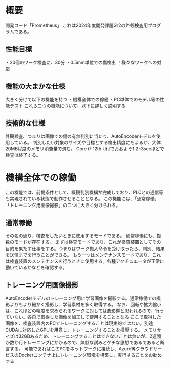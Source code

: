 # 概要
開発コード「Prometheus」
これは2024年度開発課題Gr2の外観検査用プログラムである。
## 性能目標
・20個のワーク検査に、30分
・0.5mm単位での傷検出
！様々なワークへの対応
## 機能の大まかな仕様
大きく分けて以下の機能を持つ
・機構全体での稼働
・PC単体でのモデル等の性能テスト
これら二つの機能について、以下に詳しく説明する
## 技術的な仕様
外観検査、つまりは画像での傷の有無判別に当たり、AutoEncoderモデルを使用している。
判別したい対象のサイズや目標とする検出精度にもよるが、大体20MB程度のメモリ消費量で済む。
Core i7 12th U付でおおよそ1.2~3secほどで検査は終了する。

# 機構全体での稼働
この機能では、前提条件として、概観判別機構が完成しており、PLCとの通信等も実現されている状態で動作させることとなる。
この機能には、「通常稼働」「トレーニング用画像撮影」の二つに大きく分けられる。
## 通常稼働
その名の通り、検査をしたいときに使用するモードである。
通常稼働にも、複数のモードが存在する。
まずは検査モードであり、これが検査装置としてその目的を果たす仕事をする。つまりはワーク搬入命令を受け取ったら、判別、結果を送信までを行うことができる。
もう一つはメンテナンスモードであり、これは検査装置のメンテナンスを行うときに使用する。各種アクチュエータが正常に動いているかなどを確認する。
## トレーニング用画像撮影
AutoEncoderモデルのトレーニング用に学習画像を撮影する。通常稼働での撮影よりもより細かく撮影し、学習素材を多く取得する。
なお、回転や拡大縮小は、これほどの精度を求められるワークに対しては悪影響と思われるので、行っていない。各自で取得した画像を加工して使用することとなる
ここで取得した画像を、検査装置内のPCでトレーニングすることは現実的ではない。別途CUDAに対応したGPUを用意し、トレーニングすることを推奨する。
メモリサイズは32GBあるため、トレーニングすることはできないことは無いが、2週間か数か月トレーニングにかかるので、無駄な試みとケチな思想であるであると断言する。
可能であればこのPCをネットワークに接続し、Azure等クラウドサービスのDockerコンテナ上にトレーニング環境を構築し、実行することをお勧めする
